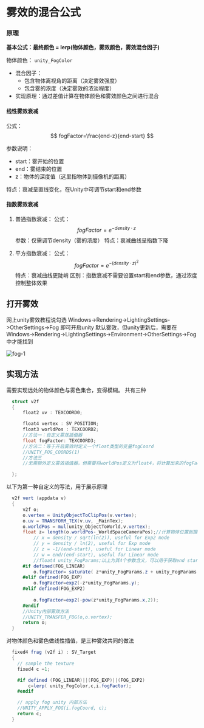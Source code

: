 # 雾效的混合公式 
### 原理
**基本公式：最终颜色 = lerp(物体颜色，雾效颜色，雾效混合因子)**

物体颜色：
```unity_FogColor```

- 混合因子：
  * 包含物体离视角的距离（决定雾效强度）
  * 包含雾的浓度（决定雾效的浓淡程度）
- 实现原理：通过差值计算在物体颜色和雾效颜色之间进行混合
  

#### 线性雾效衰减 

公式：
$$ fogFactor=\frac{end-z}{end-start} $$

参数说明：
- start：雾开始的位置
- end：雾结束的位置
- z：物体的深度值（这里指物体到摄像机的距离）

特点：衰减呈直线变化，在Unity中可调节start和end参数

#### 指数雾效衰减 
1) 普通指数衰减：
公式：
$$ fogFactor=e^{-density·z}$$
参数：仅需调节density（雾的浓度）
特点：衰减曲线呈指数下降

2) 平方指数衰减：
公式：
$$ fogFactor=e^{-(density·z)^2}$$
特点：衰减曲线更陡峭
区别：指数衰减不需要设置start和end参数，通过浓度控制整体效果

## 打开雾效
网上unity雾效教程说勾选 Windows->Rendering->LightingSettings->OtherSettings->Fog 即可开启unity 默认雾效，但unity更新后，需要在Windows->Rendering->LightingSettings->Environment->OtherSettings->Fog 中才能找到

![fog-1](./images/Fog-1.png)

## 实现方法
需要实现远处的物体颜色与雾色集合，变得模糊。
共有三种
``` C#
  struct v2f
  {
      float2 uv : TEXCOORD0;

      float4 vertex : SV_POSITION;
      float3 worldPos : TEXCOORD2;
      //方法一：自定义雾效插值器
      float fogFactor: TEXCOORD3;
      //方法二：等于开启雾效时定义一个float类型的变量fogCoord
      //UNITY_FOG_COORDS(1)
      //方法三
      //无需额外定义雾效插值器，但需要将worldPos定义为float4，将计算出来的fogFactor存入worldPos.w中

  };
```
以下为第一种自定义的写法，用于展示原理
``` C#
  v2f vert (appdata v)
  {
      v2f o;
      o.vertex = UnityObjectToClipPos(v.vertex);
      o.uv = TRANSFORM_TEX(v.uv, _MainTex);
      o.worldPos = mul(unity_ObjectToWorld,v.vertex);
      float z= length(o.worldPos-_WorldSpaceCameraPos);//计算物体位置到摄像机的距离
          // x = density / sqrt(ln(2)), useful for Exp2 mode
          // y = density / ln(2), useful for Exp mode
          // z = -1/(end-start), useful for Linear mode
          // w = end/(end-start), useful for Linear mode
          //float4 unity_FogParams;以上为其4个参数含义，可以用于获取end start的值
      #if defined(FOG_LINEAR)
          o.fogFactor= saturate( z*unity_FogParams.z + unity_FogParams.w);//不能直接-z！！！！
      #elif defined(FOG_EXP)   
          o.fogFactor=exp2(-z*unity_FogParams.y);
      #elif defined(FOG_EXP2)
          
          o.fogFactor=exp2(-pow(z*unity_FogParams.x,2));
      #endif
      //Unity内部雾效方法
      //UNITY_TRANSFER_FOG(o,o.vertex);
      return o;
  }
```
对物体颜色和雾色做线性插值，是三种雾效共同的做法
```    c#
  fixed4 frag (v2f i) : SV_Target
  {
    // sample the texture
    fixed4 c =1;

    #if defined (FOG_LINEAR)||(FOG_EXP)||(FOG_EXP2)  
        c=lerp( unity_FogColor,c,i.fogFactor);
    #endif

    // apply fog unity 内部方法
    //UNITY_APPLY_FOG(i.fogCoord, c);
    return c;
  }
```